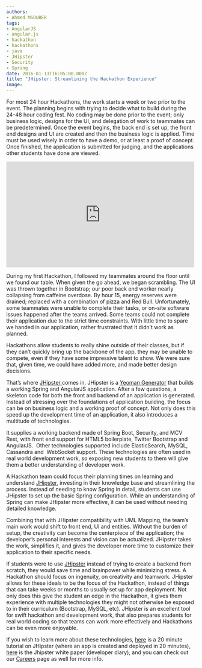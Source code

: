 ```yaml
---
authors:
- Ahmed MSOUBER
tags:
- AngularJS
- angular.js
- hackathon
- hackathons
- java
- JHipster
- Security
- Spring
date: 2016-01-13T16:05:00.000Z
title: "JHipster: Streamlining the Hackathon Experience"
image: 
---
```


For most 24 hour Hackathons, the work starts a week or two prior to the event. The planning begins with trying to decide what to build during the 24-48 hour coding fest. No coding may be done prior to the event; only business logic, designs for the UI, and delegation of work to teammates can be predetermined. Once the event begins, the back end is set up, the front end designs and UI are created and then the business logic is applied. Time must be used wisely in order to have a demo, or at least a proof of concept. Once finished, the application is submitted for judging, and the applications other students have done are viewed.

<iframe allowfullscreen="" frameborder="0" height="281" src="https://www.youtube.com/embed/G4DqZ4x1Lsw?feature=oembed" width="500"></iframe>

During my first Hackathon, I followed my teammates around the floor until we found our table. When given the go ahead, we began scrambling. The UI was thrown together in Bootstrap; our poor back end worker nearly collapsing from caffeine overdose. By hour 15, energy reserves were drained; replaced with a combination of pizza and Red Bull. Unfortunately, some teammates were unable to complete their tasks, or on-site software issues happened after the teams arrived. Some teams could not complete their application due to the strict time constraints. With little time to spare we handed in our application, rather frustrated that it didn’t work as planned.

Hackathons allow students to really shine outside of their classes, but if they can’t quickly bring up the backbone of the app, they may be unable to compete, even if they have some impressive talent to show. We were sure that, given time, we could have added more, and made better design decisions.

That’s where [JHipster ](http://jhipster.github.io)comes in. JHipster is a [Yeoman Generator](http://yeoman.io/learning/index.html) that builds a working Spring and AngularJS application. After a few questions, a skeleton code for both the front and backend of an application is generated. Instead of stressing over the foundations of application building, the focus can be on business logic and a working proof of concept. Not only does this speed up the development time of an application, it also introduces a multitude of technologies.

It supplies a working backend made of Spring Boot, Security, and MCV Rest, with front end support for HTML5 boilerplate, Twitter Bootstrap and AngularJS.  Other technologies supported include ElasticSearch, MySQL, Cassandra and  WebSocket support. These technologies are often used in real world development work, so exposing new students to them will give them a better understanding of developer work.

A Hackathon team could focus their planning times on learning and understand [JHipster](http://jhipster.github.io), investing in their knowledge base and streamlining the process. Instead of needing to know Spring in detail, students can use JHipster to set up the basic Spring configuration. While an understanding of Spring can make JHipster more effective, it can be used without needing detailed knowledge.

Combining that with JHipster compatibility with UML Mapping, the team’s main work would shift to front end, UI and entities. Without the burden of setup, the creativity can become the centerpiece of the application; the developer’s personal interests and vision can be actualized. JHipster takes the work, simplifies it, and gives the developer more time to customize their application to their specific needs.

If students were to use [JHipster](http://jhipster.github.io) instead of trying to create a backend from scratch, they would save time and brainpower while minimizing stress. A Hackathon should focus on ingenuity, on creativity and teamwork. JHipster allows for these ideals to be the focus of the Hackathon, instead of things that can take weeks or months to usually set up for app deployment. Not only does this give the student an edge in the Hackathon, it gives them experience with multiple technologies they might not otherwise be exposed to in their curriculum (Bootstrap, MySQL, etc). JHipster is an excellent tool for swift hackathon and development work, that also prepares students for real world coding so that teams can work more effectively and Hackathons can be even more enjoyable.

If you wish to learn more about these technologies, [here](https://www.youtube.com/watch?v=d1MEM8PdAzQ) is a 20 minute tutorial on JHipster (where an app is created and deployed in 20 minutes), [here](https://blog.ippon.tech/jhipster-whitepaper/) is the Jhipster white paper (developer diary), and you can check out our [Careers](https://blog.ippon.tech/careers/) page as well for more info.
